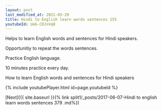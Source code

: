 ```yaml
---
layout: post
last_modified_at: 2021-03-29
title: Hindi to English learn words sentences 155 
youtubeId: UeG-COJnVq8
---
```

 
 
Helps to learn English words and sentences for Hindi speakers.

Opportunitiy to repeat the words sentences. 

Practice English language. 
 
10 minutes practice every day. 
 
How to learn English words and sentences for Hindi speakers 
 
{% include youtubePlayer.html id=page.youtubeId %}
 
 
[Next]({{ site.baseurl }}{% link  split1/_posts/2017-06-07-Hindi to english learn words sentences 379 .md%})
 
